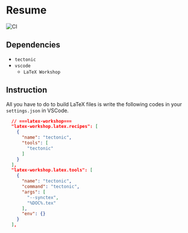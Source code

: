 # Resume

![CI](https://github.com/diohabara/diohabara/workflows/CI/badge.svg)

## Dependencies

- `tectonic`
- `vscode`
  - `LaTeX Workshop`

## Instruction

All you have to do to build LaTeX files is write the following codes in your `settings.json` in VSCode.

```json
  // ===latex-workshop===
  "latex-workshop.latex.recipes": [
    {
      "name": "tectonic",
      "tools": [
        "tectonic"
      ]
    }
  ],
  "latex-workshop.latex.tools": [
    {
      "name": "tectonic",
      "command": "tectonic",
      "args": [
        "--synctex",
        "%DOC%.tex"
      ],
      "env": {}
    }
  ],
```
